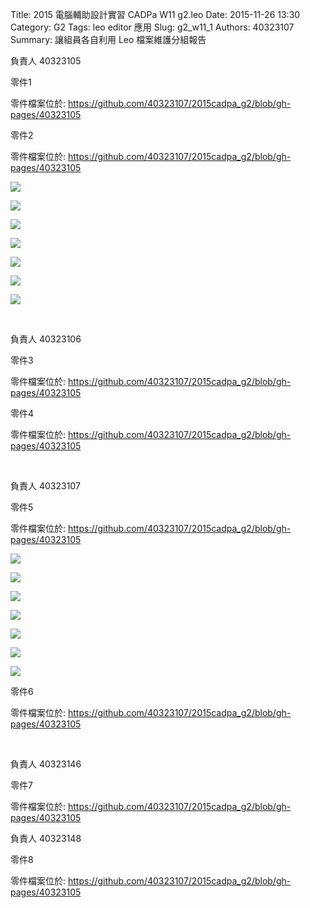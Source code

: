 Title: 2015 電腦輔助設計實習 CADPa W11 g2.leo 
Date: 2015-11-26 13:30
Category: G2
Tags: leo editor 應用
Slug: g2_w11_1
Authors: 40323107
Summary: 讓組員各自利用 Leo 檔案維護分組報告

負責人  40323105  

零件1

零件檔案位於: <https://github.com/40323107/2015cadpa_g2/blob/gh-pages/40323105>


<script src="https://embed.github.com/view/3d/40323107/2015cadpa_g2/gh-pages/40323105/adjuster-base1.stl"></script>

零件2

零件檔案位於: <https://github.com/40323107/2015cadpa_g2/blob/gh-pages/40323105>

<script src="https://embed.github.com/view/3d/40323107/2015cadpa_g2/gh-pages/40323105/adjuster1.stl"></script>

<img src="https://copy.com/pKaZTquStVwKWCpV"></img>

<img src="https://copy.com/FvVXuWvJJImMzVf9"></img>

<img src="https://copy.com/S3xudB1Vf3ZgrTvk"></img>

<img src="https://copy.com/euzcEQQGLK6EuQVO"></img>

<img src="https://copy.com/CBWAhZwDrWiNvgM8"></img>

<img src="https://copy.com/CWCoeUmCBU9je9me"></img>

<img src="https://copy.com/1WAOTgzdMrMyAvcn"></img>

<br />


負責人  40323106 

零件3

零件檔案位於: <https://github.com/40323107/2015cadpa_g2/blob/gh-pages/40323105>


<script src="https://embed.github.com/view/3d/40323107/2015cadpa_g2/gh-pages/40323105/base2.stl"></script>


零件4

零件檔案位於: <https://github.com/40323107/2015cadpa_g2/blob/gh-pages/40323105>

<script src="https://embed.github.com/view/3d/40323107/2015cadpa_g2/gh-pages/40323105/connection2.stl"></script>


<br />

負責人  40323107 

零件5

零件檔案位於: <https://github.com/40323107/2015cadpa_g2/blob/gh-pages/40323105>


<script src="https://embed.github.com/view/3d/40323107/2015cadpa_g2/gh-pages/40323105/cylinder2.stl"></script>

<img src="https://copy.com/pKaZTquStVwKWCpV"></img>

<img src="https://copy.com/FvVXuWvJJImMzVf9"></img>

<img src="https://copy.com/S3xudB1Vf3ZgrTvk"></img>

<img src="https://copy.com/euzcEQQGLK6EuQVO"></img>

<img src="https://copy.com/CBWAhZwDrWiNvgM8"></img>

<img src="https://copy.com/CWCoeUmCBU9je9me"></img>

<img src="https://copy.com/1WAOTgzdMrMyAvcn"></img>


零件6

零件檔案位於: <https://github.com/40323107/2015cadpa_g2/blob/gh-pages/40323105>

<script src="https://embed.github.com/view/3d/40323107/2015cadpa_g2/gh-pages/40323105/handle2.stl"></script>


<br />

負責人  40323146

零件7

零件檔案位於: <https://github.com/40323107/2015cadpa_g2/blob/gh-pages/40323105>


<script src="https://embed.github.com/view/3d/40323107/2015cadpa_g2/gh-pages/40323105/hinge2.stl"></script>

負責人  40323148

零件8

零件檔案位於: <https://github.com/40323107/2015cadpa_g2/blob/gh-pages/40323105>

<script src="https://embed.github.com/view/3d/40323107/2015cadpa_g2/gh-pages/40323105/piston2.stl"></script>


<br />



